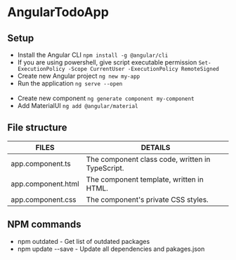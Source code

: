 # AngularTodoApp

## Setup

- Install the Angular CLI `npm install -g @angular/cli`
- If you are using powershell, give script executable permission `Set-ExecutionPolicy -Scope CurrentUser -ExecutionPolicy RemoteSigned`
- Create new Angular project `ng new my-app`
- Run the application `ng serve --open`  
  <br>
- Create new component `ng generate component my-component`
  <br>
- Add MaterialUI `ng add @angular/material`

## File structure

| FILES              | DETAILS                                          |
| ------------------ | ------------------------------------------------ |
| app.component.ts   | The component class code, written in TypeScript. |
| app.component.html | The component template, written in HTML.         |
| app.component.css  | The component's private CSS styles.              |

## NPM commands

- npm outdated - Get list of outdated packages
- npm update --save - Update all dependencies and pakages.json
